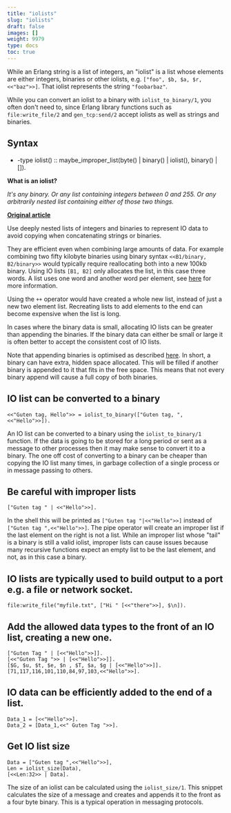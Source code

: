 ```yaml
---
title: "iolists"
slug: "iolists"
draft: false
images: []
weight: 9979
type: docs
toc: true
---
```


While an Erlang string is a list of integers, an "iolist" is a list whose elements are either integers, binaries or other iolists, e.g. `["foo", $b, $a, $r, <<"baz">>]`. That iolist represents the string `"foobarbaz"`.

While you can convert an iolist to a binary with `iolist_to_binary/1`, you often don't need to, since Erlang library functions such as `file:write_file/2` and `gen_tcp:send/2` accept iolists as well as strings and binaries.

## Syntax
 - -type iolist() :: maybe_improper_list(byte() | binary() | iolist(), binary() | []).

**What is an iolist?**

*It's any binary. Or any list containing integers between 0 and 255. Or any arbitrarily nested list containing either of those two things.*

[**Original article**][1]

Use deeply nested lists of integers and binaries to represent IO data to avoid copying when concatenating strings or binaries.

They are efficient even when combining large amounts of data. For example combining two fifty kilobyte binaries using binary syntax `<<B1/binary, B2/binary>>` would typically require reallocating both into a new 100kb binary. Using IO lists `[B1, B2]` only allocates the list, in this case three words. A list uses one word and another word per element, see [here][2] for more information.

Using the `++` operator would have created a whole new list, instead of just a new two element list. Recreating lists to add elements to the end can become expensive when the list is long.

In cases where the binary data is small, allocating IO lists can be greater than appending the binaries. If the binary data can either be small or large it is often better to accept the consistent cost of IO lists.

Note that appending binaries is optimised as described [here][3]. In short, a binary can have extra, hidden space allocated. This will be filled if another binary is appended to it that fits in the free space. This means that not every binary append will cause a full copy of both binaries.


  [1]: http://www.erlangpatterns.org/iolist.html
  [2]: http://www.erlang.org/doc/efficiency_guide/advanced.html#id68923
  [3]: http://www.erlang.org/doc/efficiency_guide/binaryhandling.html

## IO list can be converted to a binary
    <<"Guten tag, Hello">> = iolist_to_binary(["Guten tag, ",<<"Hello">>]).

An IO list can be converted to a binary using the `iolist_to_binary/1` function. If the data is going to be stored for a long period or sent as a message to other processes then it may make sense to convert it to a binary. The one off cost of converting to a binary can be cheaper than copying the IO list many times, in garbage collection of a single process or in message passing to others.

## Be careful with improper lists
    ["Guten tag " | <<"Hello">>].

In the shell this will be printed as `["Guten tag "|<<"Hello">>]` instead of `["Guten tag ",<<"Hello">>]`. The pipe operator will create an improper list if the last element on the right is not a list. While an improper list whose "tail" is a binary is still a valid iolist, improper lists can cause issues because many recursive functions expect an empty list to be the last element, and not, as in this case a binary.

## IO lists are typically used to build output to a port e.g. a file or network socket.
    file:write_file("myfile.txt", ["Hi " [<<"there">>], $\n]).

## Add the allowed data types to the front of an IO list, creating a new one.
    ["Guten Tag " | [<<"Hello">>]].
    [<<"Guten Tag ">> | [<<"Hello">>]].
    [$G, $u, $t, $e, $n , $T, $a, $g | [<<"Hello">>]].
    [71,117,116,101,110,84,97,103,<<"Hello">>].

## IO data can be efficiently added to the end of a list.
    Data_1 = [<<"Hello">>].
    Data_2 = [Data_1,<<" Guten Tag ">>].


## Get IO list size
    Data = ["Guten tag ",<<"Hello">>],
    Len = iolist_size(Data),
    [<<Len:32>> | Data].

The size of an iolist can be calculated using the `iolist_size/1`. This snippet calculates the size of a message and creates and appends it to the front as a four byte binary. This is a typical operation in messaging protocols.



